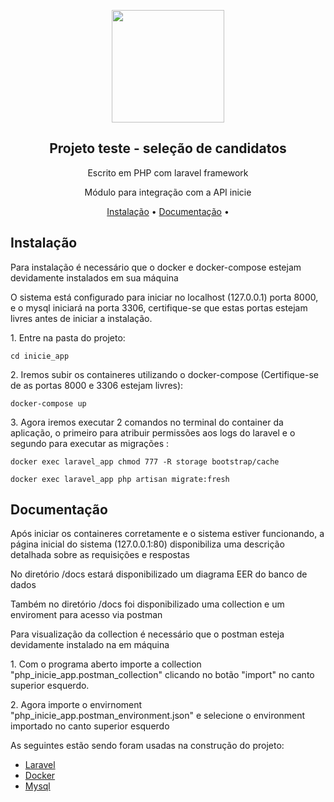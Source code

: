 
<p align="center"><a href="https://inicie.digital/" target="_blank"><img src="https://inicie.digital/wp-content/uploads/2022/03/inicie_logo-03-2048x830.png" width="180"></a></p>

<h2 align="center">Projeto teste - seleção de candidatos</h2>
<p align="center">Escrito em PHP com laravel framework </p>
<p align="center">Módulo para integração com a API inicie</p>

<p align="center">
<a href="#install">Instalação</a> •
<a href="#docs">Documentação</a> • 

## Instalação
<div id="install">
<p>Para instalação é necessário que o docker e docker-compose estejam devidamente instalados em sua máquina</p>
<p>O sistema está configurado para iniciar no localhost (127.0.0.1) porta 8000, e o mysql iniciará na porta 3306, certifique-se que estas portas estejam livres antes de iniciar a instalação.</p>
<p>1. Entre na pasta do projeto: </p>

```
cd inicie_app
```
<p>2. Iremos subir os containeres utilizando o docker-compose (Certifique-se de as portas 8000 e 3306 estejam livres): </p>   

```
docker-compose up
```
<p>3. Agora iremos executar 2 comandos no terminal do container da aplicação, o primeiro para atribuir permissões aos logs do laravel e o segundo para executar as migrações : </p>

```
docker exec laravel_app chmod 777 -R storage bootstrap/cache  
```

```
docker exec laravel_app php artisan migrate:fresh
```
</div>

## Documentação
<div id="docs">
<p>Após iniciar os containeres corretamente e o sistema estiver funcionando, a página inicial do sistema (127.0.0.1:80) disponibiliza uma descrição detalhada sobre as requisições e respostas</p>
<p>No diretório  /docs estará disponibilizado um diagrama EER do banco de dados</p>
<p>Também no diretório /docs foi disponibilizado uma collection e um enviroment para acesso via postman</p>
<p>Para visualização da collection é necessário que o postman esteja devidamente instalado na em máquina</p>
<p>1. Com o programa aberto importe a collection "php_inicie_app.postman_collection" clicando no botão "import" no canto superior esquerdo.</p>
<p>2. Agora importe o envirnoment "php_inicie_app.postman_environment.json" e selecione o environment importado no canto superior esquerdo</p>
</div>


As seguintes estão sendo foram usadas na construção do projeto:

- [Laravel](https://laravel.com/)
- [Docker](https://www.docker.com/)
- [Mysql](https://www.mysql.com/)
